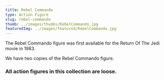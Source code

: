 ```yaml
---
title: Rebel Commando
type: Action Figure
slug: rebel-commando
thumb: ../images/thumbs/RebelCommando.jpg
featuredImg: ../images/featured/RebelCommando.jpg
---
```


The Rebel Commando figure was first available for the Return Of The Jedi movie in 1983.

We have two copies of the Rebel Commando figure.

### All action figures in this collection are loose.